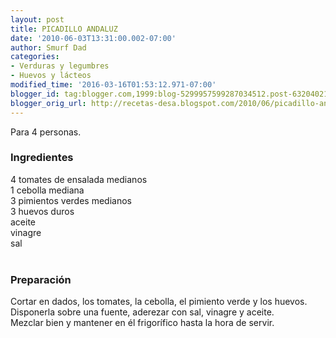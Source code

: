 ```yaml
---
layout: post
title: PICADILLO ANDALUZ
date: '2010-06-03T13:31:00.002-07:00'
author: Smurf Dad
categories:
- Verduras y legumbres
- Huevos y lácteos
modified_time: '2016-03-16T01:53:12.971-07:00'
blogger_id: tag:blogger.com,1999:blog-5299957599287034512.post-6320402142395367032
blogger_orig_url: http://recetas-desa.blogspot.com/2010/06/picadillo-andaluz.html
---
```


Para 4 personas.<br /><h3>Ingredientes</h3>4 tomates de ensalada medianos<br />1 cebolla mediana<br />3 pimientos verdes medianos<br />3 huevos duros<br />aceite<br />vinagre<br />sal<br /><br /><h3>Preparación</h3>Cortar en dados, los tomates, la cebolla, el pimiento verde y los huevos.<br />Disponerla sobre una fuente, aderezar con sal, vinagre y aceite.<br />Mezclar bien y mantener en él frigorífico hasta la hora de servir.